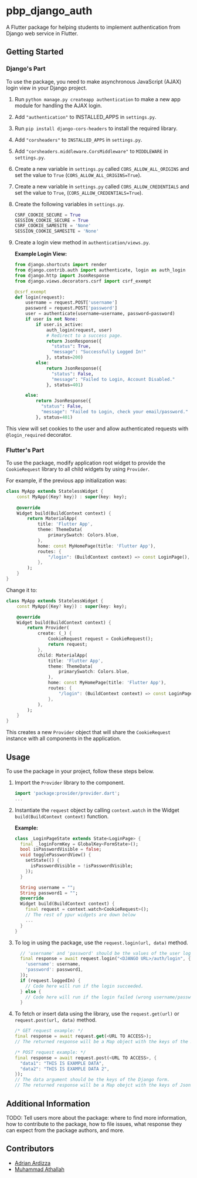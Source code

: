 <!--
This README describes the package. If you publish this package to pub.dev,
this README's contents appear on the landing page for your package.

For information about how to write a good package README, see the guide for
[writing package pages](https://dart.dev/guides/libraries/writing-package-pages).

For general information about developing packages, see the Dart guide for
[creating packages](https://dart.dev/guides/libraries/create-library-packages)
and the Flutter guide for
[developing packages and plugins](https://flutter.dev/developing-packages).
-->

# pbp_django_auth

A Flutter package for helping students to implement authentication from Django web service in Flutter.

<!--## Features

TODO: List what your package can do. Maybe include images, gifs, or videos.-->

## Getting Started

### Django's Part

To use the package, you need to make asynchronous JavaScript (AJAX) login view in your Django project.

1. Run `python manage.py createapp authentication` to make a new app module for handling the AJAX login.
2. Add `"authentication"` to INSTALLED_APPS in `settings.py`.
3. Run `pip install django-cors-headers` to install the required library.
4. Add `"corsheaders"` to `INSTALLED_APPS` in `settings.py`.
5. Add `"corsheaders.middleware.CorsMiddleware"` to `MIDDLEWARE` in `settings.py`.
6. Create a new variable in `settings.py` called `CORS_ALLOW_ALL_ORIGINS` and set the value to `True` (`CORS_ALLOW_ALL_ORIGINS=True`).
7. Create a new variable in `settings.py` called `CORS_ALLOW_CREDENTIALS` and set the value to `True`, (`CORS_ALLOW_CREDENTIALS=True`).
8. Create the following variables in `settings.py`.

    ```python
    CSRF_COOKIE_SECURE = True
    SESSION_COOKIE_SECURE = True
    CSRF_COOKIE_SAMESITE = 'None'
    SESSION_COOKIE_SAMESITE = 'None'
    ```

9. Create a login view method in `authentication/views.py`.
  
    **Example Login View:**

    ```python
    from django.shortcuts import render
    from django.contrib.auth import authenticate, login as auth_login
    from django.http import JsonResponse
    from django.views.decorators.csrf import csrf_exempt

    @csrf_exempt
    def login(request):
        username = request.POST['username']
        password = request.POST['password']
        user = authenticate(username=username, password=password)
        if user is not None:
            if user.is_active:
                auth_login(request, user)
                # Redirect to a success page.
                return JsonResponse({
                  "status": True,
                  "message": "Successfully Logged In!"
                }, status=200)
            else:
                return JsonResponse({
                  "status": False,
                  "message": "Failed to Login, Account Disabled."
                }, status=401)

        else:
            return JsonResponse({
              "status": False,
              "message": "Failed to Login, check your email/password."
            }, status=401)
    ```

This view will set cookies to the user and allow authenticated requests with `@login_required` decorator.

### Flutter's Part

To use the package, modify application root widget to provide the `CookieRequest` library to all child widgets by using `Provider`.

For example, if the previous app initialization was:

```dart
class MyApp extends StatelessWidget {
    const MyApp({Key? key}) : super(key: key);
    
    @override
    Widget build(BuildContext context) {
        return MaterialApp(
            title: 'Flutter App',
            theme: ThemeData(
                primarySwatch: Colors.blue,
            ),
            home: const MyHomePage(title: 'Flutter App'),
            routes: {
                "/login": (BuildContext context) => const LoginPage(),
            },
        );
    }
}
```

Change it to:

```dart
class MyApp extends StatelessWidget {
    const MyApp({Key? key}) : super(key: key);

    @override
    Widget build(BuildContext context) {
        return Provider(
            create: (_) {
                CookieRequest request = CookieRequest();
                return request;
            },
            child: MaterialApp(
                title: 'Flutter App',
                theme: ThemeData(
                    primarySwatch: Colors.blue,
                ),
                home: const MyHomePage(title: 'Flutter App'),
                routes: {
                    "/login": (BuildContext context) => const LoginPage(),
                },
            ),
        );
    }
}
```

This creates a new `Provider` object that will share the `CookieRequest` instance with all components in the application.

## Usage

To use the package in your project, follow these steps below.

1. Import the `Provider` library to the component.

    ```dart
    import 'package:provider/provider.dart';
    ...
    ```

2. Instantiate the `request` object by calling `context.watch` in the Widget `build(BuildContext context)` function.

    **Example:**

    ```dart
    class _LoginPageState extends State<LoginPage> {
      final _loginFormKey = GlobalKey<FormState>();
      bool isPasswordVisible = false;
      void togglePasswordView() {
        setState(() {
          isPasswordVisible = !isPasswordVisible;
        });
      }

      String username = "";
      String password1 = "";
      @override
      Widget build(BuildContext context) {
        final request = context.watch<CookieRequest>();
        // The rest of ypur widgets are down below
        ...
      }
    }
    ```

3. To log in using the package, use the `request.login(url, data)` method.

    ```dart
      // 'username' and 'password' should be the values of the user login form.
      final response = await request.login("<DJANGO URL>/auth/login", {
        'username': username,
        'password': password1,
      });
      if (request.loggedIn) {
        // Code here will run if the login succeeded.
      } else {
        // Code here will run if the login failed (wrong username/password).
      }
    ```

4. To fetch or insert data using the library, use the `request.get(url)` or `request.post(url, data)` method.

    ```dart
    /* GET request example: */
    final response = await request.get(<URL TO ACCESS>);
    // The returned response will be a Map object with the keys of the JsonResponse
    
    /* POST request example: */
    final response = await request.post(<URL TO ACCESS>, {
      "data1": "THIS IS EXAMPLE DATA",
      "data2": "THIS IS EXAMPLE DATA 2",
    });
    // The data argument should be the keys of the Django form.
    // The returned response will be a Map obejct with the keys of JsonResponse.
    ```

## Additional Information

TODO: Tell users more about the package: where to find more information, how to
contribute to the package, how to file issues, what response they can expect
from the package authors, and more.

## Contributors

- [Adrian Ardizza](https://github.com/Meta502)
- [Muhammad Athallah](https://github.com/determinedguy)

<!--
https://blog.logrocket.com/how-to-create-dart-packages-for-flutter/
https://gist.github.com/Meta502/1605fdba3b141fbf67dba689e9e55498
-->